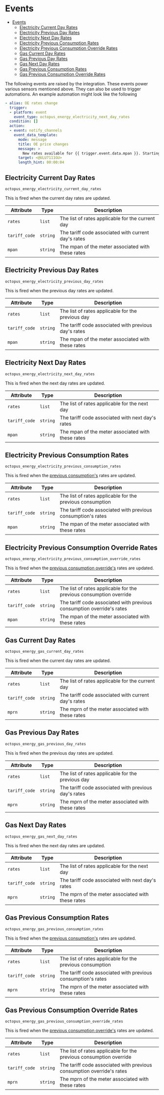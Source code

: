 # Events

- [Events](#events)
  - [Electricity Current Day Rates](#electricity-current-day-rates)
  - [Electricity Previous Day Rates](#electricity-previous-day-rates)
  - [Electricity Next Day Rates](#electricity-next-day-rates)
  - [Electricity Previous Consumption Rates](#electricity-previous-consumption-rates)
  - [Electricity Previous Consumption Override Rates](#electricity-previous-consumption-override-rates)
  - [Gas Current Day Rates](#gas-current-day-rates)
  - [Gas Previous Day Rates](#gas-previous-day-rates)
  - [Gas Next Day Rates](#gas-next-day-rates)
  - [Gas Previous Consumption Rates](#gas-previous-consumption-rates)
  - [Gas Previous Consumption Override Rates](#gas-previous-consumption-override-rates)

The following events are raised by the integration. These events power various sensors mentioned above. They can also be used to trigger automations. An example automation might look like the following

```yaml
- alias: OE rates change
  trigger:
  - platform: event
    event_type: octopus_energy_electricity_next_day_rates
  condition: []
  action:
  - event: notify_channels
    event_data_template:
      mode: message
      title: OE price changes
      message: >
        New rates available for {{ trigger.event.data.mpan }}. Starting value is {{ trigger.event.data.rates[0]["value_inc_vat"] }}
      target: <@ULU7111GU>
      length_hint: 00:00:04
```

## Electricity Current Day Rates

`octopus_energy_electricity_current_day_rates`

This is fired when the current day rates are updated.

| Attribute | Type | Description |
|-----------|------|-------------|
| `rates` | `list` | The list of rates applicable for the current day |
| `tariff_code` | `string` | The tariff code associated with current day's rates |
| `mpan` | `string` | The mpan of the meter associated with these rates |

## Electricity Previous Day Rates

`octopus_energy_electricity_previous_day_rates`

This is fired when the previous day rates are updated.

| Attribute | Type | Description |
|-----------|------|-------------|
| `rates` | `list` | The list of rates applicable for the previous day |
| `tariff_code` | `string` | The tariff code associated with previous day's rates |
| `mpan` | `string` | The mpan of the meter associated with these rates |

## Electricity Next Day Rates

`octopus_energy_electricity_next_day_rates`

This is fired when the next day rates are updated.

| Attribute | Type | Description |
|-----------|------|-------------|
| `rates` | `list` | The list of rates applicable for the next day |
| `tariff_code` | `string` | The tariff code associated with next day's rates |
| `mpan` | `string` | The mpan of the meter associated with these rates |

## Electricity Previous Consumption Rates

`octopus_energy_electricity_previous_consumption_rates`

This is fired when the [previous consumption's](./sensors/electricity.md#previous-accumulative-consumption) rates are updated.

| Attribute | Type | Description |
|-----------|------|-------------|
| `rates` | `list` | The list of rates applicable for the previous consumption |
| `tariff_code` | `string` | The tariff code associated with previous consumption's rates |
| `mpan` | `string` | The mpan of the meter associated with these rates |

## Electricity Previous Consumption Override Rates

`octopus_energy_electricity_previous_consumption_override_rates`

This is fired when the [previous consumption override's](./sensors/electricity.md#tariff-overrides) rates are updated.

| Attribute | Type | Description |
|-----------|------|-------------|
| `rates` | `list` | The list of rates applicable for the previous consumption override |
| `tariff_code` | `string` | The tariff code associated with previous consumption override's rates |
| `mpan` | `string` | The mpan of the meter associated with these rates |

## Gas Current Day Rates

`octopus_energy_gas_current_day_rates`

This is fired when the current day rates are updated.

| Attribute | Type | Description |
|-----------|------|-------------|
| `rates` | `list` | The list of rates applicable for the current day |
| `tariff_code` | `string` | The tariff code associated with current day's rates |
| `mprn` | `string` | The mprn of the meter associated with these rates |

## Gas Previous Day Rates

`octopus_energy_gas_previous_day_rates`

This is fired when the previous day rates are updated.

| Attribute | Type | Description |
|-----------|------|-------------|
| `rates` | `list` | The list of rates applicable for the previous day |
| `tariff_code` | `string` | The tariff code associated with previous day's rates |
| `mprn` | `string` | The mprn of the meter associated with these rates |

## Gas Next Day Rates

`octopus_energy_gas_next_day_rates`

This is fired when the next day rates are updated.

| Attribute | Type | Description |
|-----------|------|-------------|
| `rates` | `list` | The list of rates applicable for the next day |
| `tariff_code` | `string` | The tariff code associated with next day's rates |
| `mprn` | `string` | The mprn of the meter associated with these rates |

## Gas Previous Consumption Rates

`octopus_energy_gas_previous_consumption_rates`

This is fired when the [previous consumption's](./sensors/gas.md#previous-accumulative-consumption) rates are updated.

| Attribute | Type | Description |
|-----------|------|-------------|
| `rates` | `list` | The list of rates applicable for the previous consumption |
| `tariff_code` | `string` | The tariff code associated with previous consumption's rates |
| `mprn` | `string` | The mprn of the meter associated with these rates |

## Gas Previous Consumption Override Rates

`octopus_energy_gas_previous_consumption_override_rates`

This is fired when the [previous consumption override's](./sensors/gas.md#tariff-overrides) rates are updated.

| Attribute | Type | Description |
|-----------|------|-------------|
| `rates` | `list` | The list of rates applicable for the previous consumption override |
| `tariff_code` | `string` | The tariff code associated with previous consumption override's rates |
| `mprn` | `string` | The mprn of the meter associated with these rates |